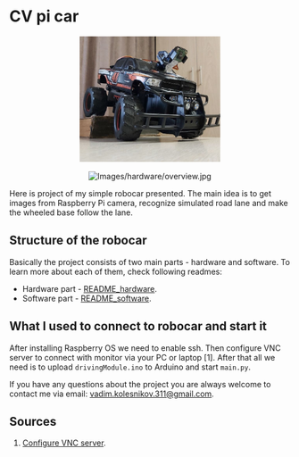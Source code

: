 # CV pi car

<p align="center">
    <img src="Images/hardware/overview.jpg" width="50%" alt="Images/hardware/overview.jpg"/>
</p>

<p align="center">
    <img src="Images/hardware/demo.gif" width="50%" alt="Images/hardware/overview.jpg"/>
</p>

Here is project of my simple robocar presented. The main idea is to get images from Raspberry Pi camera, recognize
simulated road lane and make the wheeled base follow the lane.

## Structure of the robocar

Basically the project consists of two main parts - hardware and software. To learn more about each of them, check
following readmes:

* Hardware part - [README_hardware](README_hardware.md).
* Software part - [README_software](README_software.md).

## What I used to connect to robocar and start it

After installing Raspberry OS we need to enable ssh. Then configure VNC server to connect with monitor via your PC or
laptop [1].
After that all we need is to upload `drivingModule.ino` to Arduino and start `main.py`.

If you have any questions about the project you are always welcome to contact me via email:
vadim.kolesnikov.311@gmail.com.

## Sources

1. [Configure VNC server](https://www.tomshardware.com/how-to/install-vnc-raspberry-pi-os).
